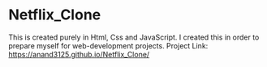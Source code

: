 # Netflix_Clone
This is created purely in Html, Css and JavaScript. 
I created this in order to prepare myself for web-development projects.
Project Link: https://anand3125.github.io/Netflix_Clone/
